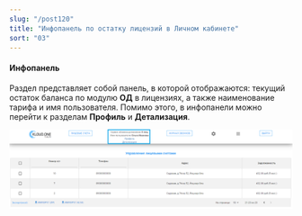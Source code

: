 ```yaml
---
slug: "/post120"
title: "Инфопанель по остатку лицензий в Личном кабинете"
sort: "03"
---
```


#### Инфопанель

Раздел представляет собой панель, в которой отображаются: текущий остаток баланса по модулю **ОД** в лицензиях, а также наименование тарифа и имя пользователя. Помимо этого, в инфопанели можно перейти к разделам **Профиль** и **Детализация**.

![Картинка](./images_od/balance_keys_main.png "Инфопанель по модулю ОД")